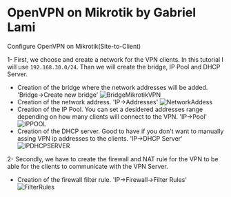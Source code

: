 # OpenVPN on Mikrotik by Gabriel Lami
Configure OpenVPN on Mikrotik(Site-to-Client)

1- First, we choose and create a network for the VPN clients. In this tutorial I will use `192.168.30.0/24`. Than we will create the bridge, IP Pool and DHCP Server.

 - Creation of the bridge where the network addresses will be added. 'Bridge->Create new bridge'
![BridgeMikrotikVPN](https://user-images.githubusercontent.com/44748406/192095424-419f230b-a815-4f8e-9ee6-553b7cc6f7d7.png)
 - Creation of the network address. 'IP->Addresses'
![NetworkAddess](https://user-images.githubusercontent.com/44748406/192097740-679f4df2-b144-416e-ba6c-08247b2cd722.png)
 - Creation of the IP Pool. You can set a desidered addresses range depending on how many clients will connect to the VPN. 'IP->Pool'
![IPPOOL](https://user-images.githubusercontent.com/44748406/192097055-2a06074c-a66a-48a7-9ef4-022a829135a5.png)
 - Creation of the DHCP server. Good to have if you don't want to manually assing VPN ip addresses to the clients. 'IP->DHCP Server'
![IPDHCPSERVER](https://user-images.githubusercontent.com/44748406/192097000-25147c4a-a62e-445a-a22b-682e6f744eab.png)

2- Secondly, we have to create the firewall and NAT rule for the VPN to be able for the clients to communicate with the VPN Server.

- Creation of the firewall filter rule. 'IP->Firewall->Filter Rules'
![FilterRules](https://user-images.githubusercontent.com/44748406/192097480-16cf694e-c9bc-4c54-b33a-8055447e239c.png)
